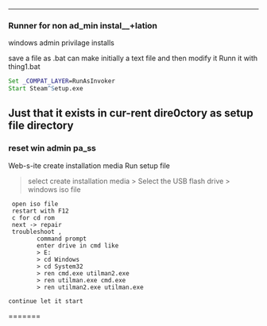 ----------------------------------------------------
### Runner for non ad_min instal__+lation
windows admin privilage installs 

save a file as <name>.bat
can make initially  a text file and then modify it
Runn it with thing1.bat

 ```bat
 Set _COMPAT_LAYER=RunAsInvoker
 Start Steam^Setup.exe
 
 ```
 Just that it exists in cur-rent dire0ctory as setup file directory
 -----------------------------------------------------------
 ### reset win admin pa_ss
 Web-s-ite create installation media
 Run setup file 
  > select create installation media
    > Select the USB flash drive
     > windows iso file

     open iso file
     restart with F12
     c for cd rom
     next -> repair 
     troubleshoot ,
            command prompt
            enter drive in cmd like 
            > E:
            > cd Windows
            > cd System32
            > ren cmd.exe utilman2.exe
            > ren utilman.exe cmd.exe
            > ren utilman2.exe utilman.exe

    continue let it start
=======
